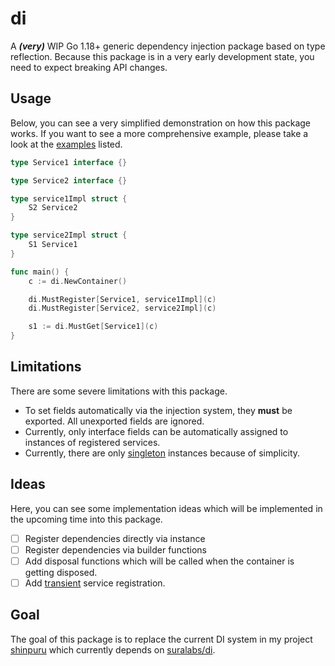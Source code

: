 # di

A ***(very)*** WIP Go 1.18+ generic dependency injection package based on type reflection. Because this package is in a very early development state, you need to expect breaking API changes.

## Usage

Below, you can see a very simplified demonstration on how this package works. If you want to see a more comprehensive example, please take a look at the [examples](example/) listed.
```go
type Service1 interface {}

type Service2 interface {}

type service1Impl struct {
    S2 Service2
}

type service2Impl struct {
    S1 Service1
}

func main() {
    c := di.NewContainer()

    di.MustRegister[Service1, service1Impl](c)
    di.MustRegister[Service2, service2Impl](c)

    s1 := di.MustGet[Service1](c)
}
```

## Limitations

There are some severe limitations with this package.

- To set fields automatically via the injection system, they **must** be exported. All unexported fields are ignored.
- Currently, only interface fields can be automatically assigned to instances of registered services.
- Currently, there are only [singleton](https://docs.microsoft.com/en-us/dotnet/core/extensions/dependency-injection#service-lifetimes) instances because of simplicity.

## Ideas

Here, you can see some implementation ideas which will be implemented in the upcoming time into this package.

- [ ] Register dependencies directly via instance
- [ ] Register dependencies via builder functions
- [ ] Add disposal functions which will be called when the container is getting disposed.
- [ ] Add [transient](https://docs.microsoft.com/en-us/dotnet/core/extensions/dependency-injection#transient) service registration.

## Goal

The goal of this package is to replace the current DI system in my project [shinpuru](https://github.com/zekrotja/shinpuru) which currently depends on [suralabs/di](https://github.com/sarulabs/di).

